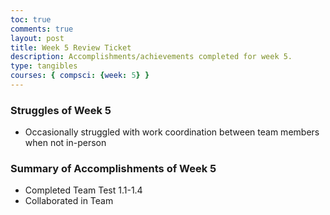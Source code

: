 ```yaml
---
toc: true
comments: true
layout: post
title: Week 5 Review Ticket
description: Accomplishments/achievements completed for week 5.
type: tangibles
courses: { compsci: {week: 5} }
---
```


### Struggles of Week 5
- Occasionally struggled with work coordination between team members when not in-person

### Summary of Accomplishments of Week 5
- Completed Team Test 1.1-1.4
- Collaborated in Team